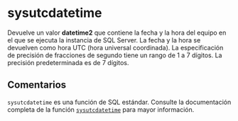 ﻿---
SidebarGroup: "index-date-functions"
Autogenerated: true
---

# sysutcdatetime

Devuelve un valor **datetime2** que contiene la fecha y la hora del equipo en el que se ejecuta la instancia de SQL Server. La fecha y la hora se devuelven como hora UTC (hora universal coordinada). La especificación de precisión de fracciones de segundo tiene un rango de 1 a 7 dígitos. La precisión predeterminada es de 7 dígitos.

## Comentarios 

`sysutcdatetime` es una función de SQL estándar. Consulte la documentación completa de la función [`sysutcdatetime`](https://learn.microsoft.com/es-es/sql/t-sql/functions/sysutcdatetime-transact-sql) para mayor información.
